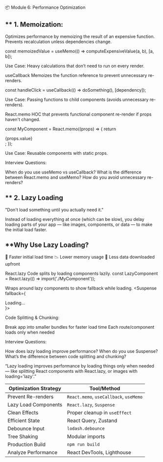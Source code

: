 📦 Module 6: Performance Optimization

## \*\* 1. Memoization:

Optimizes performance by memoizing the result of an expensive function.
Prevents recalculation unless dependencies change.

const memoizedValue = useMemo(() => computeExpensiveValue(a, b), [a, b]);

Use Case: Heavy calculations that don’t need to run on every render.

useCallback
Memoizes the function reference to prevent unnecessary re-renders.

const handleClick = useCallback(() => doSomething(), [dependency]);

Use Case: Passing functions to child components (avoids unnecessary re-renders).

React.memo
HOC that prevents functional component re-render if props haven't changed.

const MyComponent = React.memo((props) => {
return <div>{props.value}</div>;
});

Use Case: Reusable components with static props.

Interview Questions:

When do you use useMemo vs useCallback?
What is the difference between React.memo and useMemo?
How do you avoid unnecessary re-renders?

## \*\* 2. Lazy Loading

"Don't load something until you actually need it."

Instead of loading everything at once (which can be slow), you delay loading parts of your app — like images, components, or data — to make the initial load faster.

## \*\*Why Use Lazy Loading?

🚀 Faster initial load time
📉 Lower memory usage
📡 Less data downloaded upfront

React.lazy
Code splits by loading components lazily.
const LazyComponent = React.lazy(() => import('./MyComponent'));

Wraps around lazy components to show fallback while loading.
<Suspense fallback={<div>Loading...</div>}>
<LazyComponent />
</Suspense>

Code Splitting & Chunking:

Break app into smaller bundles for faster load time
Each route/component loads only when needed

Interview Questions:

How does lazy loading improve performance?
When do you use Suspense?
What’s the difference between code splitting and chunking?

“Lazy loading improves performance by loading things only when needed — like splitting React components with React.lazy, or images with loading='lazy'.”

| Optimization Strategy | Tool/Method                            |
| --------------------- | -------------------------------------- |
| Prevent Re-renders    | `React.memo`, `useCallback`, `useMemo` |
| Lazy Load Components  | `React.lazy`, `Suspense`               |
| Clean Effects         | Proper cleanup in `useEffect`          |
| Efficient State       | React Query, Zustand                   |
| Debounce Input        | `lodash.debounce`                      |
| Tree Shaking          | Modular imports                        |
| Production Build      | `npm run build`                        |
| Analyze Performance   | React DevTools, Lighthouse             |


